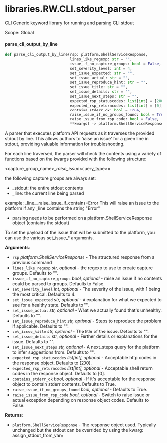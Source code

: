 <a id="libraries.RW.CLI.stdout_parser"></a>

# libraries.RW.CLI.stdout\_parser

CLI Generic keyword library for running and parsing CLI stdout

Scope: Global

<a id="libraries.RW.CLI.stdout_parser.parse_cli_output_by_line"></a>

#### parse\_cli\_output\_by\_line

```python
def parse_cli_output_by_line(rsp: platform.ShellServiceResponse,
                             lines_like_regexp: str = "",
                             issue_if_no_capture_groups: bool = False,
                             set_severity_level: int = 4,
                             set_issue_expected: str = "",
                             set_issue_actual: str = "",
                             set_issue_reproduce_hint: str = "",
                             set_issue_title: str = "",
                             set_issue_details: str = "",
                             set_issue_next_steps: str = "",
                             expected_rsp_statuscodes: list[int] = [200],
                             expected_rsp_returncodes: list[int] = [0],
                             contains_stderr_ok: bool = True,
                             raise_issue_if_no_groups_found: bool = True,
                             raise_issue_from_rsp_code: bool = False,
                             **kwargs) -> platform.ShellServiceResponse
```

A parser that executes platform API requests as it traverses the provided stdout by line.
This allows authors to 'raise an issue' for a given line in stdout, providing valuable information for troubleshooting.

For each line traversed, the parser will check the contents using a variety of functions based on the kwargs provided
with the following structure:

<capture_group_name>__raise_issue_<query_type>=<value>

the following capture groups are always set:
- _stdout: the entire stdout contents
- _line: the current line being parsed

example: _line__raise_issue_if_contains=Error
This will raise an issue to the platform if any _line contains the string "Error"

- parsing needs to be performed on a platform.ShellServiceResponse object (contains the stdout)

To set the payload of the issue that will be submitted to the platform, you can use the various
set_issue_* arguments.

**Arguments**:

- `rsp` _platform.ShellServiceResponse_ - The structured response from a previous command
- `lines_like_regexp` _str, optional_ - the regexp to use to create capture groups. Defaults to "".
- `issue_if_no_capture_groups` _bool, optional_ - raise an issue if no contents could be parsed to groups. Defaults to False.
- `set_severity_level` _int, optional_ - The severity of the issue, with 1 being the most critical. Defaults to 4.
- `set_issue_expected` _str, optional_ - A explanation for what we expected to see for a healthy state. Defaults to "".
- `set_issue_actual` _str, optional_ - What we actually found that's unhealthy. Defaults to "".
- `set_issue_reproduce_hint` _str, optional_ - Steps to reproduce the problem if applicable. Defaults to "".
- `set_issue_title` _str, optional_ - The title of the issue. Defaults to "".
- `set_issue_details` _str, optional_ - Further details or explanations for the issue. Defaults to "".
- `set_issue_next_steps` _str, optional_ - A next_steps query for the platform to infer suggestions from. Defaults to "".
- `expected_rsp_statuscodes` _list[int], optional_ - Acceptable http codes in the response object. Defaults to [200].
- `expected_rsp_returncodes` _list[int], optional_ - Acceptable shell return codes in the response object. Defaults to [0].
- `contains_stderr_ok` _bool, optional_ - If it's acceptable for the response object to contain stderr contents. Defaults to True.
- `raise_issue_if_no_groups_found` _bool, optional_ - Defaults to True.
- `raise_issue_from_rsp_code` _bool, optional_ - Switch to raise issue or actual exception depending on response object codes. Defaults to False.
  

**Returns**:

- `platform.ShellServiceResponse` - The response object used. Typically unchanged but the stdout can be
  overrided by using the kwarg: assign_stdout_from_var=<group>

